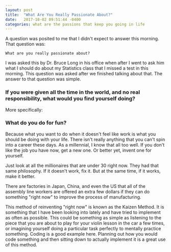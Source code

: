 ```yaml
---
layout: post
title:  "What Are You Really Passionate About?"
date:   2017-10-02 09:51:44 -0400
categories: what are the passions that keep you going in life
---
```

A question was posited to me that I didn't expect to answer this morning. That question was:

```
What are you really passionate about?
```

I was asked this by Dr. Bruce Long in his office when after I went to ask him what I should do about my Statistics class that I missed a test in this morning. This question was asked after we finished talking about that. The answer to that question was simple.

<h3>If you were given all the time in the world, and no real responsibility, what would you find yourself doing?</h3>

More specifically:

<h3>What do you do for fun?</h3>

Because what you want to do when it doesn't feel like work is what you should be doing with your life. There isn't really anything that you can't spin into a career these days. As a millennial, I know that all too well. If you don't like the job you have now, get a new one. Or better yet, invent one for yourself.

Just look at all the millionaires that are under 30 right now. They had that same philosophy. If it doesn't work, fix it. But at the same time, if it works, make it better.

There are factories in Japan, China, and even the US that all of the assembly line workers are offered an extra few dollars if they can do something "right now" to improve the process of manufacturing.

This method of reinventing "right now" is known as the Kaizen Method. It is something that I have been looking into lately and have tried to implement as often as possible. This could be something as simple as listening to the piece that you are about to play for your violin lesson in the car a few times, or imagining yourself doing a particular task perfectly to mentally practice something. Coding is a good example here. Planning out how you would code something and then sitting down to actually implement it is a great use of this method. 
